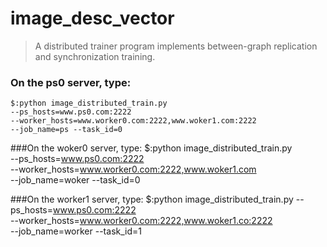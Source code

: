 # image_desc_vector
> A distributed trainer program implements between-graph replication and synchronization training.

### On the ps0 server, type: 
    $:python image_distributed_train.py 
    --ps_hosts=www.ps0.com:2222 
    --worker_hosts=www.worker0.com:2222,www.woker1.com:2222
    --job_name=ps --task_id=0

###On the woker0 server, type:
    $:python image_distributed_train.py \
    --ps_hosts=www.ps0.com:2222 \
    --worker_hosts=www.worker0.com:2222,www.woker1.com \
    --job_name=woker --task_id=0


###On the worker1 server, type:
    $:python image_distributed_train.py 
    --ps_hosts=www.ps0.com:2222 \
    --worker_hosts=www.worker0.com:2222,www.woker1.co:2222 \
    --job_name=worker --task_id=1
